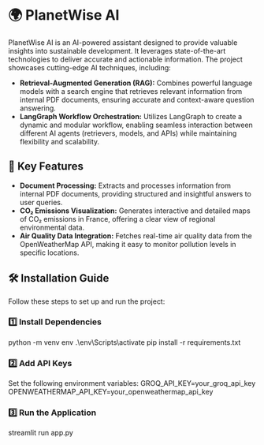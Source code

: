 # 🌍 PlanetWise AI

PlanetWise AI is an AI-powered assistant designed to provide valuable insights into sustainable development. It leverages state-of-the-art technologies to deliver accurate and actionable information. The project showcases cutting-edge AI techniques, including:

- **Retrieval-Augmented Generation (RAG):** Combines powerful language models with a search engine that retrieves relevant information from internal PDF documents, ensuring accurate and context-aware question answering.
- **LangGraph Workflow Orchestration:** Utilizes LangGraph to create a dynamic and modular workflow, enabling seamless interaction between different AI agents (retrievers, models, and APIs) while maintaining flexibility and scalability.

## 🚀 Key Features

- **Document Processing:** Extracts and processes information from internal PDF documents, providing structured and insightful answers to user queries.
- **CO₂ Emissions Visualization:** Generates interactive and detailed maps of CO₂ emissions in France, offering a clear view of regional environmental data.
- **Air Quality Data Integration:** Fetches real-time air quality data from the OpenWeatherMap API, making it easy to monitor pollution levels in specific locations.

## 🛠️ Installation Guide

Follow these steps to set up and run the project:

### 1️⃣ Install Dependencies
python -m venv env
.\env\Scripts\activate
pip install -r requirements.txt

### 2️⃣ Add API Keys
Set the following environment variables:
GROQ_API_KEY=your_groq_api_key
OPENWEATHERMAP_API_KEY=your_openweathermap_api_key

### 3️⃣ Run the Application
streamlit run app.py